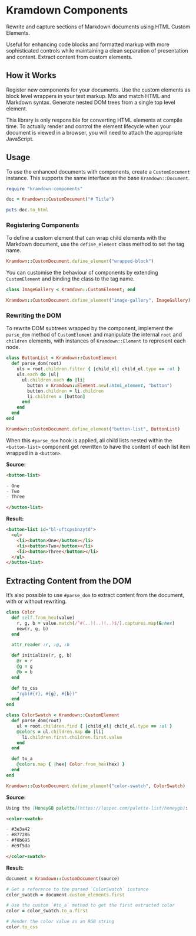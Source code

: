 # Kramdown Components

Rewrite and capture sections of Markdown documents using HTML Custom Elements.

Useful for enhancing code blocks and formatted markup with more sophisticated controls while maintaining a clean separation of presentation and content. Extract content from custom elements.

## How it Works

Register new components for your documents. Use the custom elements as block level wrappers in your text markup. Mix and match HTML and Markdown syntax. Generate nested DOM trees from a single top level element.

This library is only responsible for converting HTML elements at compile time. To actually render and control the element lifecycle when your document is viewed in a browser, you will need to attach the appropriate JavaScript.

## Usage

To use the enhanced documents with components, create a `CustomDocument` instance. This supports  the same interface as the base `Kramdown::Document`.

```ruby
require "kramdown-components"

doc = Kramdown::CustomDocument("# Title")

puts doc.to_html
```

### Registering Components

To define a custom element that can wrap child elements with the Markdown document, use the `define_element` class method to set the tag name.

```ruby
Kramdown::CustomDocument.define_element("wrapped-block")
```

You can customise the behaviour of components by extending `CustomElement` and binding the class to the tag name.

```ruby
class ImageGallery < Kramdown::CustomElement; end

Kramdown::CustomDocument.define_element("image-gallery", ImageGallery)
```

### Rewriting the DOM

To rewrite DOM subtrees wrapped by the component, implement the `parse_dom` method of `CustomElement` and manipulate the internal `root` and `children` elements, with instances of `Kramdown::Element` to represent each node.

```ruby
class ButtonList < Kramdown::CustomElement
  def parse_dom(root)
    uls = root.children.filter { |child_el| child_el.type == :ul }
    uls.each do |ul|
      ul.children.each do |li|
        button = Kramdown::Element.new(:html_element, "button")
        button.children = li.children
        li.children = [button]
      end
    end
  end
end

Kramdown::CustomDocument.define_element("button-list", ButtonList)
```

When this `#parse_dom` hook is applied, all child lists nested within the `<button-list>` component get rewritten to have the content of each list item wrapped in a `<button>`.

**Source:**

```md
<button-list>

- One
- Two
- Three

</button-list>
```

**Result:**

```html
<button-list id="bl-uftcpsbnzytd">
  <ul>
    <li><button>One</button></li>
    <li><button>Two</button></li>
    <li><button>Three</button></li>
  </ul>
</button-list>
```

## Extracting Content from the DOM

It’s also possible to use `#parse_dom` to extract content from the document, with or without rewriting.

```ruby
class Color
  def self.from_hex(value)
    r, g, b = value.match(/^#(..)(..)(..)$/).captures.map(&:hex)
    new(r, g, b)
  end

  attr_reader :r, :g, :b

  def initialize(r, g, b)
    @r = r
    @g = g
    @b = b
  end

  def to_css
    "rgb(#{r}, #{g}, #{b})"
  end
end

class ColorSwatch < Kramdown::CustomElement
  def parse_dom(root)
    ul = root.children.find { |child_el| child_el.type == :ul }
    @colors = ul.children.map do |li|
      li.children.first.children.first.value
    end
  end

  def to_a
    @colors.map { |hex| Color.from_hex(hex) }
  end
end

Kramdown::CustomDocument.define_element("color-swatch", ColorSwatch)
```

**Source:**

```md
Using the [HoneyGB palette](https://lospec.com/palette-list/honeygb):

<color-swatch>

- #3e3a42
- #877286
- #f0b695
- #e9f5da

</color-swatch>
```

**Result:**

```ruby
document = Kramdown::CustomDocument(source)

# Get a reference to the parsed `ColorSwatch` instance
color_swatch = document.custom_elements.first

# Use the custom `#to_a` method to get the first extracted color
color = color_swatch.to_a.first

# Render the color value as an RGB string
color.to_css
```
